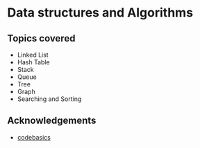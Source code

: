# Data structures and Algorithms

## Topics covered

- Linked List
- Hash Table
- Stack
- Queue
- Tree
- Graph
- Searching and Sorting

## Acknowledgements

 - [codebasics](https://www.youtube.com/playlist?list=PLeo1K3hjS3uu_n_a__MI_KktGTLYopZ12)